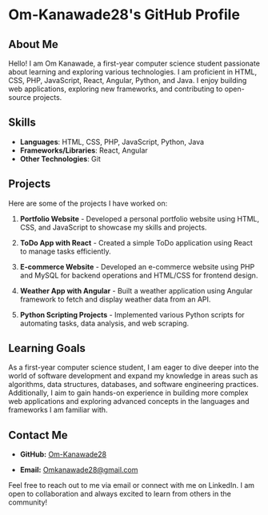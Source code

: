 # Om-Kanawade28's GitHub Profile

## About Me

Hello! I am Om Kanawade, a first-year computer science student passionate about learning and exploring various technologies. I am proficient in HTML, CSS, PHP, JavaScript, React, Angular, Python, and Java. I enjoy building web applications, exploring new frameworks, and contributing to open-source projects.

## Skills

- **Languages**: HTML, CSS, PHP, JavaScript, Python, Java
- **Frameworks/Libraries**: React, Angular
- **Other Technologies**: Git

## Projects

Here are some of the projects I have worked on:

1. **Portfolio Website** - Developed a personal portfolio website using HTML, CSS, and JavaScript to showcase my skills and projects.
   
2. **ToDo App with React** - Created a simple ToDo application using React to manage tasks efficiently.
   
3. **E-commerce Website** - Developed an e-commerce website using PHP and MySQL for backend operations and HTML/CSS for frontend design.
   
4. **Weather App with Angular** - Built a weather application using Angular framework to fetch and display weather data from an API.
   
5. **Python Scripting Projects** - Implemented various Python scripts for automating tasks, data analysis, and web scraping.

## Learning Goals

As a first-year computer science student, I am eager to dive deeper into the world of software development and expand my knowledge in areas such as algorithms, data structures, databases, and software engineering practices. Additionally, I aim to gain hands-on experience in building more complex web applications and exploring advanced concepts in the languages and frameworks I am familiar with.

## Contact Me

- **GitHub:** [Om-Kanawade28](https://github.com/Om-Kanawade28)

- **Email:** Omkanawade28@gmail.com


Feel free to reach out to me via email or connect with me on LinkedIn. I am open to collaboration and always excited to learn from others in the community!


